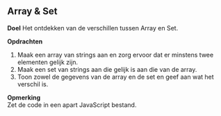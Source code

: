 ## Array & Set
**Doel**
Het ontdekken van de verschillen tussen Array en Set.

**Opdrachten**
1. Maak een array van strings aan en zorg ervoor dat er minstens          twee elementen gelijk zijn.
2. Maak een set van strings aan die gelijk is aan die van de array.
3. Toon zowel de gegevens van de array en de set en geef aan wat het      verschil is.

**Opmerking**  
Zet de code in een apart JavaScript bestand.